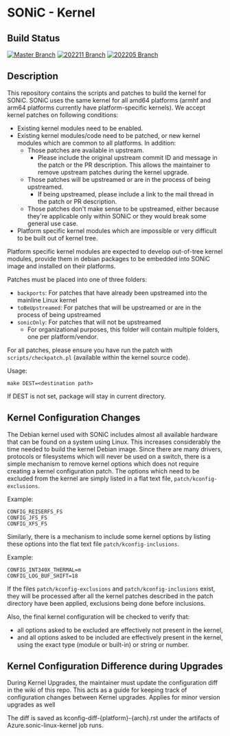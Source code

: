 
# SONiC - Kernel

## Build Status

[![Master Branch](https://dev.azure.com/mssonic/build/_apis/build/status%2FAzure.sonic-linux-kernel?branchName=master&label=Master)](https://dev.azure.com/mssonic/build/_build/latest?definitionId=13&branchName=master)
[![202211 Branch](https://dev.azure.com/mssonic/build/_apis/build/status%2FAzure.sonic-linux-kernel?branchName=202211&label=202211)](https://dev.azure.com/mssonic/build/_build/latest?definitionId=13&branchName=202211)
[![202205 Branch](https://dev.azure.com/mssonic/build/_apis/build/status%2FAzure.sonic-linux-kernel?branchName=202205&label=202205)](https://dev.azure.com/mssonic/build/_build/latest?definitionId=13&branchName=202205)

## Description
This repository contains the scripts and patches to build the kernel for SONiC. SONiC uses the same kernel for all amd64 platforms (armhf and arm64 platforms currently have platform-specific kernels). We accept kernel patches on following conditions:

- Existing kernel modules need to be enabled.
- Existing kernel modules/code need to be patched, or new kernel modules which are common to all platforms. In addition:
  - Those patches are available in upstream.
    - Please include the original upstream commit ID and message in the patch or the PR description. This allows the maintainer to remove upstream patches during the kernel upgrade.
  - Those patches will be upstreamed or are in the process of being upstreamed.
    - If being upstreamed, please include a link to the mail thread in the patch or PR description.
  - Those patches don't make sense to be upstreamed, either because they're applicable only within SONiC or they would break some general use case.
- Platform specific kernel modules which are impossible or very difficult to be built out of kernel tree.

Platform specific kernel modules are expected to develop out-of-tree kernel modules, provide them in debian packages to be embedded into SONiC image and installed on their platforms.

Patches must be placed into one of three folders:

- `backports`: For patches that have already been upstreamed into the mainline Linux kernel
- `toBeUpstreamed`: For patches that will be upstreamed or are in the process of being upstreamed
- `sonicOnly`: For patches that will not be upstreamed
  - For organizational purposes, this folder will contain multiple folders, one per platform/vendor. 

For all patches, please ensure you have run the patch with `scripts/checkpatch.pl` (available within the kernel source code).

Usage:

    make DEST=<destination path>

If DEST is not set, package will stay in current directory.

## Kernel Configuration Changes

The Debian kernel used with SONiC includes almost all available hardware that can be found on a system using Linux. This increases considerably the time needed to build the kernel Debian image. Since there are many drivers, protocols or filesystems which will never be used on a switch, there is a simple mechanism to remove kernel options which does not require creating a kernel configuration patch. The options which need to be excluded from the kernel are simply listed in a flat text file, `patch/kconfig-exclusions`.

Example:

    CONFIG_REISERFS_FS
    CONFIG_JFS_FS
    CONFIG_XFS_FS

Similarly, there is a mechanism to include some kernel options by listing these options into the flat text file `patch/kconfig-inclusions`.

Example:

    CONFIG_INT340X_THERMAL=m
    CONFIG_LOG_BUF_SHIFT=18

If the files `patch/kconfig-exclusions` and `patch/kconfig-inclusions` exist, they will be processed after all the kernel patches described in the patch directory have been applied, exclusions being done before inclusions.

Also, the final kernel configuration will be checked to verify that:
- all options asked to be excluded are effectively not present in the kernel,
- and all options asked to be included are effectively present in the kernel, using the exact type (module or built-in) or string or number.

## Kernel Configuration Difference during Upgrades

During Kernel Upgrades, the maintainer must update the configuration diff in the wiki of this repo. This acts as a guide for keeping track of configuration changes between Kernel upgrades. Applies for minor version upgrades as well

The diff is saved as kconfig-diff-{platform}-{arch}.rst under the artifacts of Azure.sonic-linux-kernel job runs.
